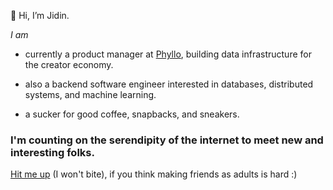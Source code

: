 👋 Hi, I’m Jidin.

*I am*

* currently a product manager at [Phyllo](https://jidin.co/phyllo), building data infrastructure for the creator economy. 

* also a backend software engineer interested in databases, distributed systems, and machine learning. 

* a sucker for good coffee, snapbacks, and sneakers.

### I'm counting on the serendipity of the internet to meet new and interesting folks. 

[Hit me up](mailto:hi@jidin.co) (I won't bite), if you think making friends as adults is hard :)  

